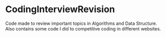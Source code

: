 # CodingInterviewRevision
Code made to review important topics in Algorithms and Data Structure. Also contains some code I did to competitive coding in different websites.
